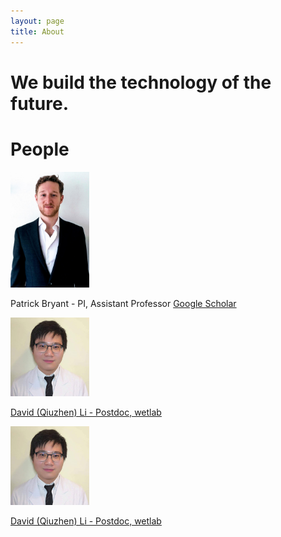 ```yaml
---
layout: page
title: About
---
```

# We build the technology of the future.


# People

<img src="./assets/patrick_portrait.jpeg" width="25%" height="25%"  />

Patrick Bryant - PI, Assistant Professor
<a href="https://scholar.google.com/citations?user=KPlaFQQAAAAJ&hl=sv&oi=ao"> Google Scholar


<img src="./assets/david_portrait.jpeg" width="25%" height="25%"  />

David (Qiuzhen) Li - Postdoc, wetlab

<img src="./assets/david_portrait.jpeg" width="25%" height="25%"  />

David (Qiuzhen) Li - Postdoc, wetlab
